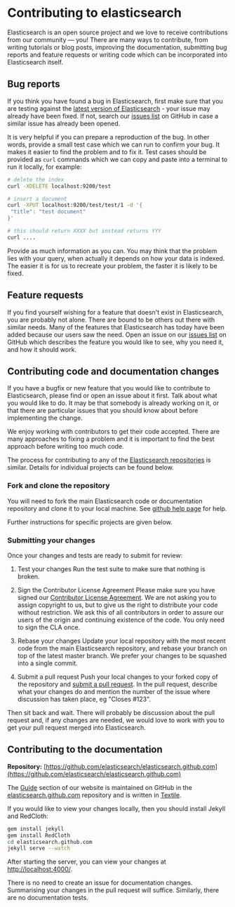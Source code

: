 Contributing to elasticsearch
=============================

Elasticsearch is an open source project and we love to receive contributions from our community — you! There are many ways to contribute, from writing tutorials or blog posts, improving the documentation, submitting bug reports and feature requests or writing code which can be incorporated into Elasticsearch itself.

Bug reports
-----------

If you think you have found a bug in Elasticsearch, first make sure that you are testing against the [latest version of Elasticsearch](http://www.elasticsearch.org/download/) - your issue may already have been fixed. If not, search our [issues list](https://github.com/elasticsearch/elasticsearch/issues) on GitHub in case a similar issue has already been opened.

It is very helpful if you can prepare a reproduction of the bug. In other words, provide a small test case which we can run to confirm your bug. It makes it easier to find the problem and to fix it. Test cases should be provided as `curl` commands which we can copy and paste into a terminal to run it locally, for example:

```sh
# delete the index
curl -XDELETE localhost:9200/test

# insert a document
curl -XPUT localhost:9200/test/test/1 -d '{
 "title": "test document"
}'

# this should return XXXX but instead returns YYY
curl ....
```

Provide as much information as you can. You may think that the problem lies with your query, when actually it depends on how your data is indexed. The easier it is for us to recreate your problem, the faster it is likely to be fixed.

Feature requests
----------------

If you find yourself wishing for a feature that doesn't exist in Elasticsearch, you are probably not alone. There are bound to be others out there with similar needs. Many of the features that Elasticsearch has today have been added because our users saw the need.
Open an issue on our [issues list](https://github.com/elasticsearch/elasticsearch/issues) on GitHub which describes the feature you would like to see, why you need it, and how it should work.

Contributing code and documentation changes
-------------------------------------------

If you have a bugfix or new feature that you would like to contribute to Elasticsearch, please find or open an issue about it first. Talk about what you would like to do. It may be that somebody is already working on it, or that there are particular issues that you should know about before implementing the change.

We enjoy working with contributors to get their code accepted. There are many approaches to fixing a problem and it is important to find the best approach before writing too much code.

The process for contributing to any of the [Elasticsearch repositories](https://github.com/elasticsearch/) is similar. Details for individual projects can be found below.

### Fork and clone the repository

You will need to fork the main Elasticsearch code or documentation repository and clone it to your local machine. See 
[github help page](https://help.github.com/articles/fork-a-repo) for help.

Further instructions for specific projects are given below.

### Submitting your changes

Once your changes and tests are ready to submit for review:

1. Test your changes
Run the test suite to make sure that nothing is broken.

2. Sign the Contributor License Agreement
Please make sure you have signed our [Contributor License Agreement](http://www.elasticsearch.org/contributor-agreement/). We are not asking you to assign copyright to us, but to give us the right to distribute your code without restriction. We ask this of all contributors in order to assure our users of the origin and continuing existence of the code. You only need to sign the CLA once.

3. Rebase your changes
Update your local repository with the most recent code from the main Elasticsearch repository, and rebase your branch on top of the latest master branch. We prefer your changes to be squashed into a single commit.

4. Submit a pull request
Push your local changes to your forked copy of the repository and [submit a pull request](https://help.github.com/articles/using-pull-requests). In the pull request, describe what your changes do and mention the number of the issue where discussion has taken place, eg "Closes #123".

Then sit back and wait. There will probably be discussion about the pull request and, if any changes are needed, we would love to work with you to get your pull request merged into Elasticsearch.


Contributing to the documentation
---------------------------------

**Repository:** [https://github.com/elasticsearch/elasticsearch.github.com](https://github.com/elasticsearch/elasticsearch.github.com)

The [Guide](http://www.elasticsearch.org/guide/) section of our website is maintained on GitHub in the [elasticsearch.github.com](https://github.com/elasticsearch/elasticsearch.github.com/) repository and is written in 
[Textile](http://redcloth.org/hobix.com/textile/).

If you would like to view your changes locally, then you should install Jekyll and RedCloth:

```sh
gem install jekyll
gem install RedCloth
cd elasticsearch.github.com
jekyll serve --watch
```

After starting the server, you can view your changes at [http://localhost:4000/](http://localhost:4000/).

There is no need to create an issue for documentation changes. Summarising your changes in the pull request will suffice. Similarly, there are no documentation tests.

